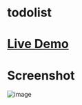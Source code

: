 # todolist
# [Live Demo](https://todoapp-shannon.netlify.app/)
# Screenshot    
![image](![todolistscreenshot1](https://user-images.githubusercontent.com/71108590/204892644-c03d46f3-612e-40dc-aa60-5a81f8e60305.png)
)
